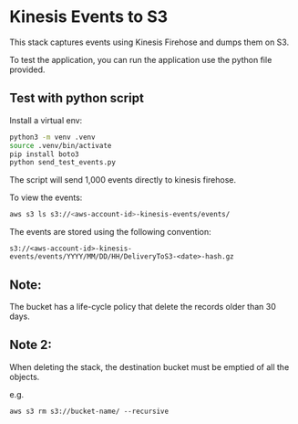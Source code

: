 # Kinesis Events to S3

This stack captures events using Kinesis Firehose and dumps them on S3.

To test the application, you can run the application use the python file provided.

## Test with python script

Install a virtual env:

```bash
python3 -m venv .venv
source .venv/bin/activate
pip install boto3
python send_test_events.py
```

The script will send 1,000 events directly to kinesis firehose.

To view the events:

```bash
aws s3 ls s3://<aws-account-id>-kinesis-events/events/
```

The events are stored using the following convention:

```
s3://<aws-account-id>-kinesis-events/events/YYYY/MM/DD/HH/DeliveryToS3-<date>-hash.gz
```

## Note:
The bucket has a life-cycle policy that delete the records older than 30 days.

## Note 2:
When deleting the stack, the destination bucket must be emptied of all the objects.

e.g.
```
aws s3 rm s3://bucket-name/ --recursive
```
